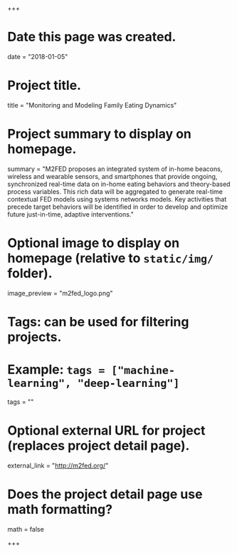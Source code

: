 +++
# Date this page was created.
date = "2018-01-05"

# Project title.
title = "Monitoring and Modeling Family Eating Dynamics"

# Project summary to display on homepage.
summary = "M2FED proposes an integrated system of in-home beacons, wireless and wearable sensors, and smartphones that provide ongoing, synchronized real-time data on in-home eating behaviors and theory-based process variables.
This rich data will be aggregated to generate real-time contextual FED models using systems networks models. Key activities that precede target behaviors will be identified in order to develop and optimize future just-in-time, adaptive interventions."

# Optional image to display on homepage (relative to `static/img/` folder).
image_preview = "m2fed_logo.png"

# Tags: can be used for filtering projects.
# Example: `tags = ["machine-learning", "deep-learning"]`
tags = ""

# Optional external URL for project (replaces project detail page).
external_link = "http://m2fed.org/"

# Does the project detail page use math formatting?
math = false

+++
